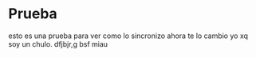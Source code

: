 # Prueba
esto es una prueba para ver como lo sincronizo
ahora te lo cambio yo xq soy un chulo.
dfjbjr,g
bsf
miau
